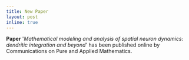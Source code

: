 ```yaml
---
title: New Paper
layout: post
inline: true
---
```


**Paper** '*Mathematical modeling and analysis of spatial neuron dynamics: dendritic integration and beyond*' has been published online by Communications on Pure and Applied Mathematics.
